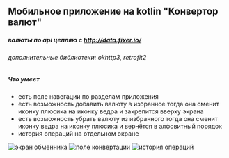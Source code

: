 ## Мобильное приложение на kotlin "Конвертор валют"

##### валюты по api цепляю с http://data.fixer.io/

###### дополнительные библиотеки: okhttp3, retrofit2

##### Что умеет
- есть поле навегации по разделам приложения
- есть возможность добавить валюту в избранное тогда она сменит иконку плюсика на иконку ведра и закрепится вверху экрана
- есть возможность убрать валюту из избранного тогда она сменит иконку ведра на иконку плюсика и вернётся в алфовитный порядок
- история операций на отдельном экране


![экран обменника](https://user-images.githubusercontent.com/66241982/189554218-e2a13615-39cf-43df-9cde-254451aa8305.jpg)
![поле конвертации](https://user-images.githubusercontent.com/66241982/189553743-e5c150fd-cc31-4860-a281-019acecfaa19.jpg)
![история операций](https://user-images.githubusercontent.com/66241982/189553745-518de416-1679-43fd-9fe5-39d5a7416fec.jpg)
